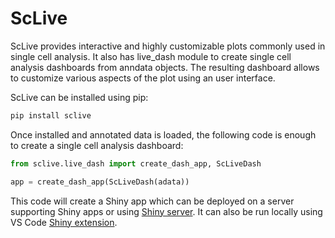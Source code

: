 # ScLive
ScLive provides interactive and highly customizable plots commonly used in single cell analysis.
It also has live_dash module to create single cell analysis dashboards from anndata objects.
The resulting dashboard allows to customize various aspects of the plot using an user interface.

ScLive can be installed using pip:
```bash 
pip install sclive
```

Once installed and annotated data is loaded, the following code is enough to create a single cell analysis dashboard:
```python
from sclive.live_dash import create_dash_app, ScLiveDash

app = create_dash_app(ScLiveDash(adata))
```

This code will create a Shiny app which can be deployed on a server supporting Shiny apps or using [Shiny server](<https://posit.co/products/open-source/shiny-server/>).
It can also be run locally using VS Code [Shiny extension](https://marketplace.visualstudio.com/items?itemName=posit.shiny>).

